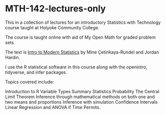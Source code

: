 # MTH-142-lectures-only

This in a collection of lectures for an introductory Statistics with Technology course taught at Holyoke Community College. 

The course is taught online with aid of My Open Math for graded problem sets. 

The text is [Intro to Modern Statistics](https://openintro-ims.netlify.app/) by Mine Çetinkaya-Rundel and Jordan Hardin. 

I use the R statistical software in this course along with the openintro, tidyverse, and infer packages. 

Topics covered include:

Introduction to R
Variable Types
Summary Statistics
Probability
The Central Limit Theorem
Inference through mathematical methods on both one and two means and proportions
Inference with simulation
Confidence Intervals
Linear Regression
and ANOVA if Time Permits. 




